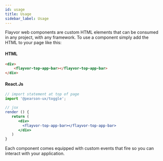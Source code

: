 ```yaml
---
id: usage
title: Usage
sidebar_label: Usage
---
```


Flayvor web components are custom HTML elements that can be consumed in any project, with any framework. To use a component simply add the HTML to your page like this:

#### HTML
```html
<div>
    <flayvor-top-app-bar></flayvor-top-app-bar>
</div>
```
#### React.Js
```jsx
// import statement at top of page
import '@pearson-ux/toggle';

// jsx
render () {
   return (
      <div>
        <flayvor-top-app-bar></flayvor-top-app-bar>
      </div>
   )
}
```
Each component comes equipped with custom events that fire so you can interact with your application.
